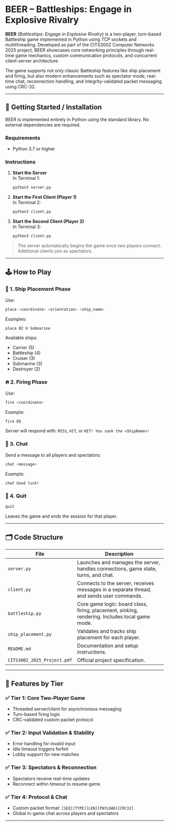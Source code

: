 # BEER – Battleships: Engage in Explosive Rivalry

**BEER** (*Battleships: Engage in Explosive Rivalry*) is a two-player, turn-based Battleship game implemented in Python using TCP sockets and multithreading. Developed as part of the CITS3002 Computer Networks 2025 project, BEER showcases core networking principles through real-time game mechanics, custom communication protocols, and concurrent client-server architecture.

The game supports not only classic Battleship features like ship placement and firing, but also modern enhancements such as spectator mode, real-time chat, reconnection handling, and integrity-validated packet messaging using CRC-32.

---

## 🚀 Getting Started / Installation

BEER is implemented entirely in Python using the standard library. No external dependencies are required.

### Requirements
- Python 3.7 or higher

### Instructions

1. **Start the Server**  
   In Terminal 1:
   ```bash
   python3 server.py
   ```

2. **Start the First Client (Player 1)**  
   In Terminal 2:
   ```bash
   python3 client.py
   ```

3. **Start the Second Client (Player 2)**  
   In Terminal 3:
   ```bash
   python3 client.py
   ```

> The server automatically begins the game once two players connect. Additional clients join as spectators.

---

## 🕹️ How to Play

### 🌟 1. Ship Placement Phase
Use:
```bash
place <coordinate> <orientation> <ship_name>
```
Examples:
```bash
place B2 H Submarine
```
Available ships:
- Carrier (5)
- Battleship (4)
- Cruiser (3)
- Submarine (3)
- Destroyer (2)

### 🔥 2. Firing Phase
Use:
```bash
fire <coordinate>
```
Example:
```bash
fire E6
```
Server will respond with: `MISS`, `HIT`, or `HIT! You sank the <ShipName>!`

### 💬 3. Chat
Send a message to all players and spectators:
```bash
chat <message>
```
Example:
```bash
chat Good luck!
```

### 🚪 4. Quit
```bash
quit
```
Leaves the game and ends the session for that player.

---

## 🗂️ Code Structure

| File               | Description |
|--------------------|-------------|
| `server.py`        | Launches and manages the server, handles connections, game state, turns, and chat. |
| `client.py`        | Connects to the server, receives messages in a separate thread, and sends user commands. |
| `battleship.py`    | Core game logic: board class, firing, placement, sinking, rendering. Includes local game mode. |
| `ship_placement.py`| Validates and tracks ship placement for each player. |
| `README.md`        | Documentation and setup instructions. |
| `CITS3002_2025_Project.pdf` | Official project specification. |

---

## 🧱 Features by Tier

### ✅ Tier 1: Core Two-Player Game
- Threaded server/client for asynchronous messaging
- Turn-based firing logic
- CRC-validated custom packet protocol

### ✅ Tier 2: Input Validation & Stability
- Error handling for invalid input
- Idle timeout triggers forfeit
- Lobby support for new matches

### ✅ Tier 3: Spectators & Reconnection
- Spectators receive real-time updates
- Reconnect within timeout to resume game

### ✅ Tier 4: Protocol & Chat
- Custom packet format: `[SEQ][TYPE][LEN][PAYLOAD][CRC32]`
- Global in-game chat across players and spectators

---
